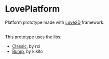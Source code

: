 # LovePlatform
Platform prototype made with [Love2D](http://love2d.org) framework. <br/> 
<br/>

This prototype uses the libs: <br />
* [Classic](https://github.com/rxi/classic/), by rxi <br/>
* [Bump](https://github.com/kikito/bump.lua), by kikito
